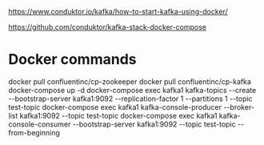 https://www.conduktor.io/kafka/how-to-start-kafka-using-docker/

<!-- Github link -->
https://github.com/conduktor/kafka-stack-docker-compose


# Docker commands
docker pull confluentinc/cp-zookeeper
docker pull confluentinc/cp-kafka
docker-compose up -d
docker-compose exec kafka1 kafka-topics --create --bootstrap-server kafka1:9092  --replication-factor 1 --partitions 1 --topic test-topic 
docker-compose exec kafka1 kafka-console-producer --broker-list kafka1:9092 --topic test-topic
docker-compose exec kafka1 kafka-console-consumer --bootstrap-server kafka1:9092 --topic test-topic --from-beginning
